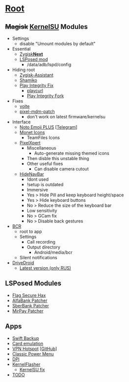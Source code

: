 # [Root](./)

## ~~Magisk~~ [KernelSU](https://github.com/tiann/KernelSU/releases) Modules

- Settings
  - disable "Umount modules by default"
- Essential
  - [Zygisk**Next**](https://github.com/Dr-TSNG/ZygiskNext/releases)
  - [LSPosed mod](https://github.com/mywalkb/LSPosed_mod/releases)
    - /data/adb/lspd/config
- Hiding root
  - [Zygisk-Assistant](https://github.com/snake-4/Zygisk-Assistant/releases)
  - [Shamiko](https://github.com/LSPosed/LSPosed.github.io/releases)
  - [Play Integrity Fix](https://github.com/chiteroman/PlayIntegrityFix/releases)
    - [playcurl](https://github.com/daboynb/PlayIntegrityNEXT/releases)
    - [Play Integrity Fork](https://github.com/osm0sis/PlayIntegrityFork/releases)
- Fixes
  - [volte](https://xdaforums.com/t/mod-magisk-root-volte-enabler.4372705/)
  - [pixel-mdm-patch](https://github.com/andrewz1/pixel-mdm-patch/releases)
    - don't work on latest firmware/kernelsu
- Interface
  - [Noto Emoji PLUS](https://www.patreon.com/RKBDI) [[Telegram](https://t.me/rkbdiemoji)]
  - [Monet Icons](https://github.com/Syoker/extra-themed-icons/releases)
    - TeamFiles Icons
  - [PixelXpert](https://github.com/siavash79/PixelXpert/releases)
    - Miscellaneous
      - Auto-generate missing themed icons
    - Then disble this unstable thing
    - Other useful fixes
      - Can disable camera cutout
  - [HideNavBar](https://github.com/Magisk-Modules-Alt-Repo/HideNavBar/releases)
    - !dont used
    - !setup is outdated
    - Immersive
    - Yes > Hide Pill and keep keyboard height/space
    - Yes > Hide keyboard buttons
    - No > Reduce the size of the keyboard bar
    - Low sensitivity
    - No > GCam fix
    - No > Disable back gestures
- [BCR](https://github.com/chenxiaolong/BCR/releases)
  - root to app
  - Settings
    - Call recording
    - Output directory
      - Android/media/bcr
  - Silent notifications
- [DriveDroid](https://github.com/overzero-git/DriveDroid-fix-Magisk-module/releases)
  - [Latest version (only RUS)](https://4pda.to/forum/index.php?showtopic=915158&view=findpost&p=121164720)

## LSPosed Modules

- [Flag Secure Hax](https://github.com/Xposed-Modules-Repo/com.varuns2002.disable_flag_secure)
- [AlfaBank Patcher](https://github.com/Xposed-Modules-Repo/ru.bluecat.alfabankpatcher)
- [SberBank Patcher](https://github.com/Xposed-Modules-Repo/ru.bluecat.sberbankpatcher)
- [MirPay Patcher](https://github.com/Xposed-Modules-Repo/ru.bluecat.mirpaysecurity)

## Apps

- [Swift Backup](https://play.google.com/store/apps/details?id=org.swiftapps.swiftbackup)
- [Card emulation](https://play.google.com/store/apps/details?id=com.yuanwofei.cardemulator.pro)
- [VPN Hotspot](https://play.google.com/store/apps/details?id=be.mygod.vpnhotspot) [[GitHub](https://github.com/Mygod/VPNHotspot/releases)]
- [Classic Power Menu](https://github.com/KieronQuinn/ClassicPowerMenu/releases)
- [DPI](https://github.com/nomoresat/DPITunnel-android/releases)
- [KernelFlasher](https://github.com/capntrips/KernelFlasher/releases)
  - [KernelSU fix](https://github.com/capntrips/KernelFlasher/releases/tag/v1.0.0-alpha20%2Ballow-errors)
- [TODO](https://github.com/stars/barsikus007/lists/neckbeard-android)
